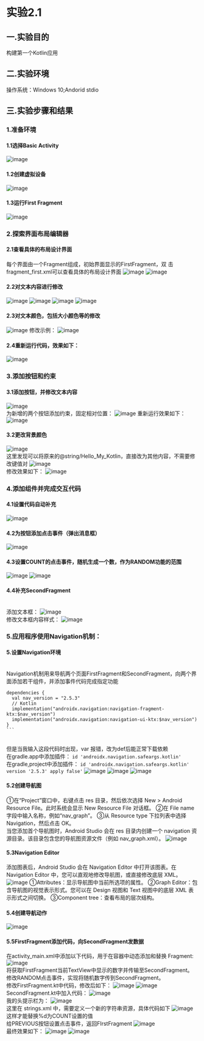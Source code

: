 # 实验2.1
## 一.实验目的
构建第一个Kotlin应用
## 二.实验环境
操作系统：Windows 10;Andorid stdio
## 三.实验步骤和结果
### 1.准备环境
#### 1.1选择Basic Activity
![image](https://github.com/Z-ZW-WXQ/course/blob/master/img/211.png)
#### 1.2创建虚拟设备
![image](https://github.com/Z-ZW-WXQ/course/blob/master/img/212.png)
#### 1.3运行First Fragment
![image](https://github.com/Z-ZW-WXQ/course/blob/master/img/213.png)
### 2.探索界面布局编辑器
#### 2.1查看具体的布局设计界面
每个界面由一个Fragment组成，初始界面显示的FirstFragment，双
击fragment_first.xml可以查看具体的布局设计界面
![image](https://github.com/Z-ZW-WXQ/course/blob/master/img/214.png)
![image](https://github.com/Z-ZW-WXQ/course/blob/master/img/215.png)
#### 2.2对文本内容进行修改
![image](https://github.com/Z-ZW-WXQ/course/blob/master/img/216.png)
![image](https://github.com/Z-ZW-WXQ/course/blob/master/img/217.png)
![image](https://github.com/Z-ZW-WXQ/course/blob/master/img/218.png)
![image](https://github.com/Z-ZW-WXQ/course/blob/master/img/219.png)
#### 2.3对文本颜色，包括大小颜色等的修改
![image](https://github.com/Z-ZW-WXQ/course/blob/master/img/2110.png)
修改示例：
![image](https://github.com/Z-ZW-WXQ/course/blob/master/img/2111.png)
#### 2.4重新运行代码，效果如下：
![image](https://github.com/Z-ZW-WXQ/course/blob/master/img/2112.png)
### 3.添加按钮和约束
#### 3.1添加按钮，并修改文本内容
![image](https://github.com/Z-ZW-WXQ/course/blob/master/img/2113.png)
<br>为新增的两个按钮添加约束，固定相对位置：
![image](https://github.com/Z-ZW-WXQ/course/blob/master/img/2114.png)
重新运行效果如下：
![image](https://github.com/Z-ZW-WXQ/course/blob/master/img/2115.png)
#### 3.2更改背景颜色
![image](https://github.com/Z-ZW-WXQ/course/blob/master/img/2116.png)
<br>这里发现可以将原来的@string/Hello_My_Kotlin，直接改为其他内容，不需要修改键值对
![image](https://github.com/Z-ZW-WXQ/course/blob/master/img/2117.png)
<br>修改效果如下：
![image](https://github.com/Z-ZW-WXQ/course/blob/master/img/2118.png)
### 4.添加组件并完成交互代码
#### 4.1设置代码自动补充
![image](https://github.com/Z-ZW-WXQ/course/blob/master/img/2119.png)
#### 4.2为按钮添加点击事件（弹出消息框）
![image](https://github.com/Z-ZW-WXQ/course/blob/master/img/2120.png)
#### 4.3设置COUNT的点击事件，随机生成一个数，作为RANDOM功能的范围
![image](https://github.com/Z-ZW-WXQ/course/blob/master/img/2121.png)
![image](https://github.com/Z-ZW-WXQ/course/blob/master/img/2122.png)
#### 4.4补充SecondFragment
<br>添加文本框：
![image](https://github.com/Z-ZW-WXQ/course/blob/master/img/2123.png)
<br>修改文本框内容样式：
![image](https://github.com/Z-ZW-WXQ/course/blob/master/img/2124.png)
### 5.应用程序使用Navigation机制：
#### 5.设置Navigation环境
<br>  Navigation机制用来导航两个页面FirstFragment和SecondFragment，向两个界面添加若干组件，并添加事件代码完成指定功能
```` 
dependencies {
  val nav_version = "2.5.3"
  // Kotlin
  implementation("androidx.navigation:navigation-fragment-ktx:$nav_version")
  implementation("androidx.navigation:navigation-ui-ktx:$nav_version")
}
```
````
<br>但是当我输入这段代码时出现，var 报错，改为def后能正常下载依赖
<br>在gradle.app中添加插件：
`id 'androidx.navigation.safeargs.kotlin'`
<br>在gradle,project中添加插件：
`id 'androidx.navigation.safeargs.kotlin' version '2.5.3' apply false'`
![image](https://github.com/Z-ZW-WXQ/course/blob/master/img/2125.png)
![image](https://github.com/Z-ZW-WXQ/course/blob/master/img/2126.png)
![image](https://github.com/Z-ZW-WXQ/course/blob/master/img/2127.png)
#### 5.2创建导航图
①在“Project”窗口中，右键点击 res 目录，然后依次选择 New > Android Resource File。此时系统会显示 New Resource File 对话框。
②在 File name 字段中输入名称，例如“nav_graph”。
③从 Resource type 下拉列表中选择 Navigation，然后点击 OK。
<br>当您添加首个导航图时，Android Studio 会在 res 目录内创建一个 navigation 资源目录。该目录包含您的导航图资源文件（例如 nav_graph.xml）。
![image](https://github.com/Z-ZW-WXQ/course/blob/master/img/2128.png)
#### 5.3Navigation Editor
添加图表后，Android Studio 会在 Navigation Editor 中打开该图表。在 Navigation Editor 中，您可以直观地修改导航图，或直接修改底层 XML。
![image](https://github.com/Z-ZW-WXQ/course/blob/master/img/2129.png)
①Attributes：显示导航图中当前所选项的属性。
②Graph Editor：包含导航图的视觉表示形式。您可以在 Design 视图和 Text 视图中的底层 XML 表示形式之间切换。
③Component tree：查看布局的层次结构。
#### 5.4创建导航动作
![image](https://github.com/Z-ZW-WXQ/course/blob/master/img/2130.png)
#### 5.5FirstFragment添加代码，向SecondFragment发数据
在activity_main.xml中添加以下代码，用于在容器中动态添加和替换 Fragment:
![image](https://github.com/Z-ZW-WXQ/course/blob/master/img/2131.png)
<br>将获取FirstFragment当前TextView中显示的数字并传输至SecondFragment。
修改RANDOM点击事件，实现将随机数字传到SecondFragment。
<br>修改FirstFragment.kt中代码，修改后如下：
![image](https://github.com/Z-ZW-WXQ/course/blob/master/img/2132.png)
![image](https://github.com/Z-ZW-WXQ/course/blob/master/img/2133.png)
<br>SecondFragment.kt中加入代码：
![image](https://github.com/Z-ZW-WXQ/course/blob/master/img/2134.png)
<br>我的头提示栏为：
![image](https://github.com/Z-ZW-WXQ/course/blob/master/img/2135.png)
<br>这里在 strings.xml 中，需要定义一个新的字符串资源，具体代码如下
![image](https://github.com/Z-ZW-WXQ/course/blob/master/img/2136.png)
<br>这样才能替换%d为COUNT设置的值
<br>给PREVIOUS按钮设置点击事件，返回FIrstFragment
![image](https://github.com/Z-ZW-WXQ/course/blob/master/img/2137.png)
<br>最终效果如下：
![image](https://github.com/Z-ZW-WXQ/course/blob/master/img/2138.png)
![image](https://github.com/Z-ZW-WXQ/course/blob/master/img/2139.png)








